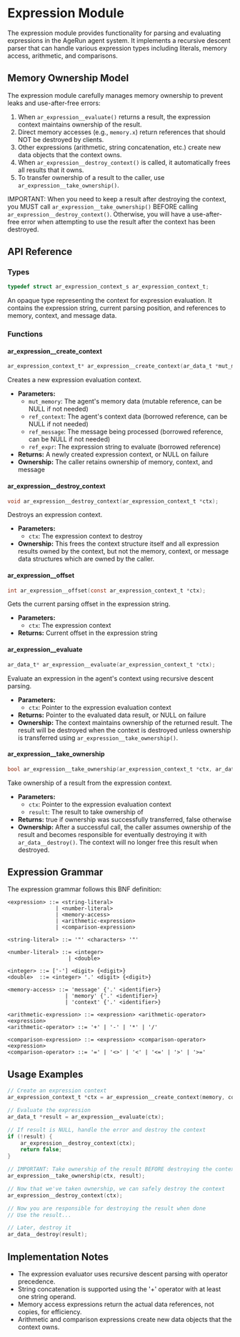 # Expression Module

The expression module provides functionality for parsing and evaluating expressions
in the AgeRun agent system. It implements a recursive descent parser that can handle
various expression types including literals, memory access, arithmetic, and comparisons.

## Memory Ownership Model

The expression module carefully manages memory ownership to prevent leaks and use-after-free errors:

1. When `ar_expression__evaluate()` returns a result, the expression context maintains ownership of the result.
2. Direct memory accesses (e.g., `memory.x`) return references that should NOT be destroyed by clients.
3. Other expressions (arithmetic, string concatenation, etc.) create new data objects that the context owns.
4. When `ar_expression__destroy_context()` is called, it automatically frees all results that it owns.
5. To transfer ownership of a result to the caller, use `ar_expression__take_ownership()`.

IMPORTANT: When you need to keep a result after destroying the context, you MUST call 
`ar_expression__take_ownership()` BEFORE calling `ar_expression__destroy_context()`. 
Otherwise, you will have a use-after-free error when attempting to use the result after
the context has been destroyed.

## API Reference

### Types

```c
typedef struct ar_expression_context_s ar_expression_context_t;
```

An opaque type representing the context for expression evaluation. It contains the
expression string, current parsing position, and references to memory, context, and message data.

### Functions

#### ar_expression__create_context

```c
ar_expression_context_t* ar_expression__create_context(ar_data_t *mut_memory, const ar_data_t *ref_context, const ar_data_t *ref_message, const char *ref_expr);
```

Creates a new expression evaluation context.

- **Parameters:**
  - `mut_memory`: The agent's memory data (mutable reference, can be NULL if not needed)
  - `ref_context`: The agent's context data (borrowed reference, can be NULL if not needed)
  - `ref_message`: The message being processed (borrowed reference, can be NULL if not needed)
  - `ref_expr`: The expression string to evaluate (borrowed reference)
- **Returns:** A newly created expression context, or NULL on failure
- **Ownership:** The caller retains ownership of memory, context, and message

#### ar_expression__destroy_context

```c
void ar_expression__destroy_context(ar_expression_context_t *ctx);
```

Destroys an expression context.

- **Parameters:**
  - `ctx`: The expression context to destroy
- **Ownership:** This frees the context structure itself and all expression results owned by the context,
  but not the memory, context, or message data structures which are owned by the caller.

#### ar_expression__offset

```c
int ar_expression__offset(const ar_expression_context_t *ctx);
```

Gets the current parsing offset in the expression string.

- **Parameters:**
  - `ctx`: The expression context
- **Returns:** Current offset in the expression string

#### ar_expression__evaluate

```c
ar_data_t* ar_expression__evaluate(ar_expression_context_t *ctx);
```

Evaluate an expression in the agent's context using recursive descent parsing.

- **Parameters:**
  - `ctx`: Pointer to the expression evaluation context
- **Returns:** Pointer to the evaluated data result, or NULL on failure
- **Ownership:** The context maintains ownership of the returned result. The result will be
  destroyed when the context is destroyed unless ownership is transferred using `ar_expression__take_ownership()`.

#### ar_expression__take_ownership

```c
bool ar_expression__take_ownership(ar_expression_context_t *ctx, ar_data_t *result);
```

Take ownership of a result from the expression context.

- **Parameters:**
  - `ctx`: Pointer to the expression evaluation context
  - `result`: The result to take ownership of
- **Returns:** true if ownership was successfully transferred, false otherwise
- **Ownership:** After a successful call, the caller assumes ownership of the result and becomes
  responsible for eventually destroying it with `ar_data__destroy()`. The context will no longer
  free this result when destroyed.

## Expression Grammar

The expression grammar follows this BNF definition:

```
<expression> ::= <string-literal>
               | <number-literal>
               | <memory-access>
               | <arithmetic-expression>
               | <comparison-expression>

<string-literal> ::= '"' <characters> '"'

<number-literal> ::= <integer>
                   | <double>

<integer> ::= ['-'] <digit> {<digit>}
<double>  ::= <integer> '.' <digit> {<digit>}

<memory-access> ::= 'message' {'.' <identifier>}
                  | 'memory' {'.' <identifier>}
                  | 'context' {'.' <identifier>}

<arithmetic-expression> ::= <expression> <arithmetic-operator> <expression>
<arithmetic-operator> ::= '+' | '-' | '*' | '/'

<comparison-expression> ::= <expression> <comparison-operator> <expression>
<comparison-operator> ::= '=' | '<>' | '<' | '<=' | '>' | '>='
```

## Usage Examples

```c
// Create an expression context
ar_expression_context_t *ctx = ar_expression__create_context(memory, context, message, "memory.count + 1");

// Evaluate the expression
ar_data_t *result = ar_expression__evaluate(ctx);

// If result is NULL, handle the error and destroy the context
if (!result) {
    ar_expression__destroy_context(ctx);
    return false;
}

// IMPORTANT: Take ownership of the result BEFORE destroying the context if you need to keep it
ar_expression__take_ownership(ctx, result);

// Now that we've taken ownership, we can safely destroy the context
ar_expression__destroy_context(ctx);

// Now you are responsible for destroying the result when done
// Use the result...

// Later, destroy it
ar_data__destroy(result);
```

## Implementation Notes

- The expression evaluator uses recursive descent parsing with operator precedence.
- String concatenation is supported using the '+' operator with at least one string operand.
- Memory access expressions return the actual data references, not copies, for efficiency.
- Arithmetic and comparison expressions create new data objects that the context owns.